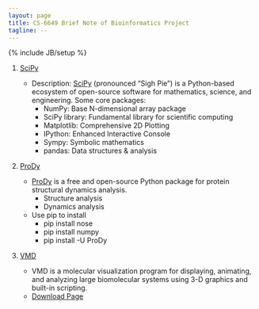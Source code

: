 ```yaml
---
layout: page
title: CS-6649 Brief Note of Bioinformatics Project
tagline: --
---
```

{% include JB/setup %}

1. [SciPy](http://www.scipy.org/)
    - Description: [SciPy](http://www.scipy.org/) (pronounced “Sigh Pie”) is a Python-based ecosystem of open-source software for mathematics, science, and engineering. Some core packages: 
        + NumPy: Base N-dimensional array package
        + SciPy library: Fundamental library for scientific computing
        + Matplotlib: Comprehensive 2D Plotting
        + IPython: Enhanced Interactive Console
        + Sympy: Symbolic mathematics
        + pandas: Data structures & analysis

2. [ProDy](http://prody.csb.pitt.edu/)
    - [ProDy](http://prody.csb.pitt.edu/) is a free and open-source Python package for protein structural dynamics analysis.
        + Structure analysis
        + Dynamics analysis
    - Use pip to install
        + pip install nose
        + pip install numpy
        + pip install -U ProDy 

3. [VMD](http://www.ks.uiuc.edu/Research/vmd/)
    - VMD is a molecular visualization program for displaying, animating, and analyzing large biomolecular systems using 3-D graphics and built-in scripting.
    - [Download Page](http://www.ks.uiuc.edu/Development/Download/download.cgi?PackageName=VMD)
